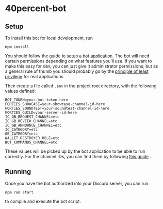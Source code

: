 # 40percent-bot

## Setup

To install this bot for local development, run

`npm install`

You should follow the guide to
[setup a bot application](https://discordjs.guide/preparations/setting-up-a-bot-application.html#creating-your-bot).
The bot will need certain permissions depending on what features you'll use.
If you want to make this easy for dev, you can just give it administrator permissions;
but as a general rule of thumb you should probably go by the
[principle of least privilege](https://en.wikipedia.org/wiki/Principle_of_least_privilege) for
real applications.

Then create a file called `.env` in the project root directory, with the following values defined:

```
BOT_TOKEN=your-bot-token-here
FORTIES_SHOWCASE=your-showcase-channel-id-here
FORTIES_SOUNDTEST=your-soundtest-channel-id-here
FORTIES_GUILD=your-server-id-here
IC_GB_REQUEST_CHANNEL=etc
IC_GB_REVIEW_CHANNEL=etc
IC_GB_ANNOUNCE_CHANNEL=etc
IC_CATEGORY=etc
GB_CATEGORY=etc
WALLET_DESTROYER_ROLE=etc
BOT_COMMANDS_CHANNEL=etc
```

These values will be picked up by the bot application to be able to run correctly.
For the channel IDs, you can find them by following
[this guide](https://support.discord.com/hc/en-us/articles/206346498-Where-can-I-find-my-User-Server-Message-ID-)
.

## Running

Once you have the bot authorized into your Discord server, you can run

`npm run start`

to compile and execute the bot script.
